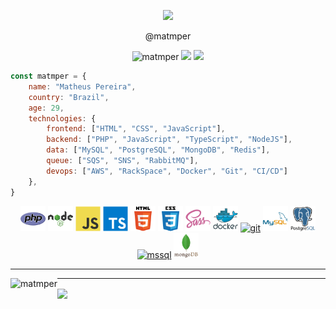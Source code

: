 <p align="center">
	<a href="https://matheusp.com.br" target="_blank">
		<img src="https://matheusp.com.br/assets/img/logotipo-matheus-pereira.png"/>
	</a>
</p>

<p align="center">
	@matmper
</p>

<p align="center">
	<img src="https://komarev.com/ghpvc/?username=matmper&style=for-the-badge&logo=appveyor&color=ff69b4" alt="matmper" />
	<img src="https://img.shields.io/github/followers/matmper?style=for-the-badge&color=ff69b4" />
	<img src="https://img.shields.io/github/last-commit/matmper/matmper?style=for-the-badge&label=Updated&color=ff69b4" />
</p>

```js
const matmper = {
    name: "Matheus Pereira",
    country: "Brazil",
    age: 29,
    technologies: {
        frontend: ["HTML", "CSS", "JavaScript"],
        backend: ["PHP", "JavaScript", "TypeScript", "NodeJS"],
        data: ["MySQL", "PostgreSQL", "MongoDB", "Redis"],
		queue: ["SQS", "SNS", "RabbitMQ"],
        devops: ["AWS", "RackSpace", "Docker", "Git", "CI/CD"]
    },
}
```

<p align="center">
	<a href="https://www.php.net" target="_blank" rel="noreferrer"><img src="https://raw.githubusercontent.com/devicons/devicon/master/icons/php/php-original.svg" alt="php" width="40" height="40"/></a>
	<a href="https://nodejs.org" target="_blank" rel="noreferrer"><img src="https://raw.githubusercontent.com/devicons/devicon/master/icons/nodejs/nodejs-original-wordmark.svg" alt="nodejs" width="40" height="40"/></a>
	<a href="https://developer.mozilla.org/en-US/docs/Web/JavaScript" target="_blank" rel="noreferrer"><img src="https://raw.githubusercontent.com/devicons/devicon/master/icons/javascript/javascript-original.svg" alt="javascript" width="40" height="40"/></a>
	<a href="https://www.typescriptlang.org/" target="_blank" rel="noreferrer"><img src="https://raw.githubusercontent.com/devicons/devicon/master/icons/typescript/typescript-original.svg" alt="typescript" width="40" height="40"/></a>
	<a href="https://www.w3.org/html/" target="_blank" rel="noreferrer"><img src="https://raw.githubusercontent.com/devicons/devicon/master/icons/html5/html5-original-wordmark.svg" alt="html5" width="40" height="40"/></a>
	<a href="https://www.w3schools.com/css/" target="_blank" rel="noreferrer"><img src="https://raw.githubusercontent.com/devicons/devicon/master/icons/css3/css3-original-wordmark.svg" alt="css3" width="40" height="40"/></a>
	<a href="https://sass-lang.com" target="_blank" rel="noreferrer"><img src="https://raw.githubusercontent.com/devicons/devicon/master/icons/sass/sass-original.svg" alt="sass" width="40" height="40"/></a> 
	<a href="https://www.docker.com/" target="_blank" rel="noreferrer"><img src="https://raw.githubusercontent.com/devicons/devicon/master/icons/docker/docker-original-wordmark.svg" alt="docker" width="40" height="40"/></a>
	<a href="https://git-scm.com/" target="_blank" rel="noreferrer"><img src="https://www.vectorlogo.zone/logos/git-scm/git-scm-icon.svg" alt="git" width="40" height="40"/></a>
	<a href="https://www.mysql.com/" target="_blank" rel="noreferrer"><img src="https://raw.githubusercontent.com/devicons/devicon/master/icons/mysql/mysql-original-wordmark.svg" alt="mysql" width="40" height="40"/></a>
	<a href="https://www.postgresql.org" target="_blank" rel="noreferrer"><img src="https://raw.githubusercontent.com/devicons/devicon/master/icons/postgresql/postgresql-original-wordmark.svg" alt="postgresql" width="40" height="40"/></a>
	<a href="https://www.microsoft.com/en-us/sql-server" target="_blank" rel="noreferrer"><img src="https://www.svgrepo.com/show/303229/microsoft-sql-server-logo.svg" alt="mssql" width="40" height="40"/></a>
	<a href="https://www.mongodb.com/" target="_blank" rel="noreferrer"><img src="https://raw.githubusercontent.com/devicons/devicon/master/icons/mongodb/mongodb-original-wordmark.svg" alt="mongodb" width="40" height="40"/></a>
</p>
 
 ---
 
<p>
	<img align="left" src="https://github-readme-stats.vercel.app/api/top-langs?username=matmper&show_icons=true&locale=en&layout=compact" alt="matmper" />
</p>

---

<a href="https://linkedin.com/in/matheusmp" target="_blank">
	<img align="center" src="https://img.shields.io/badge/linkedin-%230077B5.svg?style=for-the-badge&logo=linkedin&logoColor=white"/>
</a>
